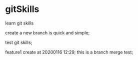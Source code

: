 # gitSkills
learn git skills

create a new branch is quick and simple;

test git skills;

feature1 create at 20200116 12:29;
this is a branch merge test;

